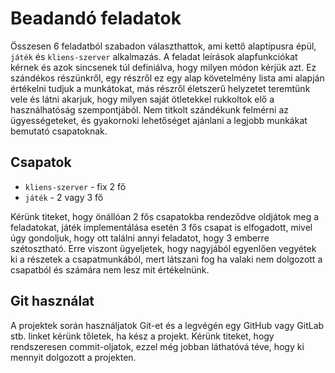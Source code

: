 # Beadandó feladatok

Összesen 6 feladatból szabadon választhattok, ami kettő alaptípusra épül, `játék` és `kliens-szerver` alkalmazás.
A feladat leírások alapfunkciókat kérnek és azok sincsenek túl definiálva, hogy milyen módon kérjük azt. Ez szándékos részünkről, egy részről ez egy alap követelmény lista ami alapján értékelni tudjuk a munkátokat, más részről életszerű helyzetet teremtünk vele és látni akarjuk, hogy milyen saját ötletekkel rukkoltok elő a használhatóság szempontjából. Nem titkolt szándékunk felmérni az ügyességeteket, és gyakornoki lehetőséget ajánlani a legjobb munkákat bemutató csapatoknak.

## Csapatok

- `kliens-szerver` - fix 2 fő
- `játék` - 2 vagy 3 fő

Kérünk titeket, hogy önállóan 2 fős csapatokba rendeződve oldjátok meg a feladatokat, játék implementálása esetén 3 fős csapat is elfogadott, mivel úgy gondoljuk, hogy ott találni annyi feladatot, hogy 3 emberre szétosztható.
Erre viszont ügyeljetek, hogy nagyjából egyenlően vegyétek ki a részetek a csapatmunkából, mert látszani fog ha valaki nem dolgozott a csapatból és számára nem lesz mit értékelnünk.

## Git használat

A projektek során használjatok Git-et és a legvégén egy GitHub vagy GitLab stb. linket kérünk tőletek, ha kész a projekt. Kérünk titeket, hogy rendszeresen commit-oljatok, ezzel még jobban láthatóvá téve, hogy ki mennyit dolgozott a projekten.
